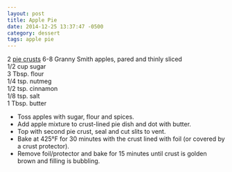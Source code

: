 ```yaml
---
layout: post
title: Apple Pie
date: 2014-12-25 13:37:47 -0500
category: dessert
tags: apple pie
---
```

2 <a title="Pie Crust" href="http://tfsh.us/memory/6593/pie-crust/">pie crusts</a>
6-8 Granny Smith apples, pared and thinly sliced  
1/2 cup sugar  
3 Tbsp. flour  
1/4 tsp. nutmeg  
1/2 tsp. cinnamon  
1/8 tsp. salt  
1 Tbsp. butter  
<ul>
 	<li>Toss apples with sugar, flour and spices.</li>
 	<li>Add apple mixture to crust-lined pie dish and dot with butter.</li>
 	<li>Top with second pie crust, seal and cut slits to vent.</li>
 	<li>Bake at 425°F for 30 minutes with the crust lined with foil (or covered by a crust protector).</li>
 	<li>Remove foil/protector and bake for 15 minutes until crust is golden brown and filling is bubbling.</li>
</ul>
